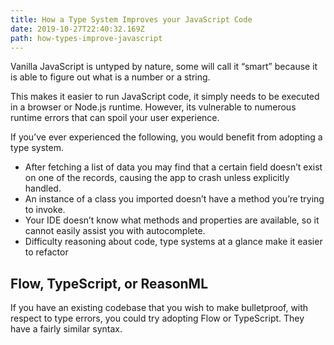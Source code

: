 ```yaml
---
title: How a Type System Improves your JavaScript Code
date: 2019-10-27T22:40:32.169Z
path: how-types-improve-javascript
---
```


Vanilla JavaScript is untyped by nature, some will call it “smart” because it is able to figure out what is a number or a string.

This makes it easier to run JavaScript code, it simply needs to be executed in a browser or Node.js runtime. However, its vulnerable to numerous runtime errors that can spoil your user experience.

If you’ve ever experienced the following, you would benefit from adopting a type system.

- After fetching a list of data you may find that a certain field doesn’t exist on one of the records, causing the app to crash unless explicitly handled.
- An instance of a class you imported doesn’t have a method you’re trying to invoke.
- Your IDE doesn’t know what methods and properties are available, so it cannot easily assist you with autocomplete.
- Difficulty reasoning about code, type systems at a glance make it easier to refactor

## Flow, TypeScript, or ReasonML

If you have an existing codebase that you wish to make bulletproof, with respect to type errors, you could try adopting Flow or TypeScript. They have a fairly similar syntax.
